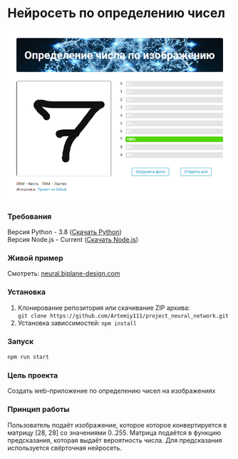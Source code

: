 # Нейросеть по определению чисел

![](./src/assets/screen.jpg)

### Требования

Версия Python - 3.8 ([Скачать Python](https://www.python.org/downloads/release/python-388/))  
Версия Node.js - Current ([Скачать Node.js](https://nodejs.org/en/download/current/))

### Живой пример

Смотреть: [neural.biplane-design.com](http://neural.biplane-design.com/)

### Установка

1. Клонирование репозитория или скачивание ZIP архива:  
   `git clone https://github.com/Artemiy111/project_neural_network.git`
2. Установка зависсимостей: `npm install`

### Запуск

```sh
npm run start
```

### Цель проекта

Создать web-приложение по определению чисел на изображениях

### Принцип работы

Пользователь подаёт изображение, которое которое конвертируется в матрицу [28, 28] со значениями 0..255. Матрица подаётся в функцию предсказания, которая выдаёт вероятность числа. Для предсказания используется свёрточная нейросеть.
